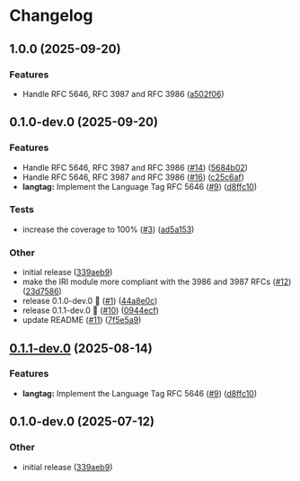 # Changelog

## 1.0.0 (2025-09-20)


### Features

* Handle RFC 5646, RFC 3987 and RFC 3986 ([a502f06](https://github.com/jplu/trident/commit/a502f064c16c9fe57d95ef6706562d39412964c1))

## 0.1.0-dev.0 (2025-09-20)


### Features

* Handle RFC 5646, RFC 3987 and RFC 3986 ([#14](https://github.com/jplu/trident/issues/14)) ([5684b02](https://github.com/jplu/trident/commit/5684b0232ee2290c6555c5202898a30f2cb34b2b))
* Handle RFC 5646, RFC 3987 and RFC 3986 ([#16](https://github.com/jplu/trident/issues/16)) ([c25c6af](https://github.com/jplu/trident/commit/c25c6af20abeacad11a382b16994c8d2ef2d1924))
* **langtag:** Implement the Language Tag RFC 5646 ([#9](https://github.com/jplu/trident/issues/9)) ([d8ffc10](https://github.com/jplu/trident/commit/d8ffc109c3f9c5533f7a7225100ac48f98d96025))


### Tests

* increase the coverage to 100% ([#3](https://github.com/jplu/trident/issues/3)) ([ad5a153](https://github.com/jplu/trident/commit/ad5a153e39a9d95d9b58644c09b2b0b009a2c75c))


### Other

* initial release ([339aeb9](https://github.com/jplu/trident/commit/339aeb956abf39ec9f206fbd80600b08141f3729))
* make the IRI module more compliant with the 3986 and 3987 RFCs ([#12](https://github.com/jplu/trident/issues/12)) ([23d7586](https://github.com/jplu/trident/commit/23d75862e56d99875260f15e534f4101caa24d0d))
* release 0.1.0-dev.0 🚀 ([#1](https://github.com/jplu/trident/issues/1)) ([44a8e0c](https://github.com/jplu/trident/commit/44a8e0c47deb64753e4cb85a0b5cca17d5356c1f))
* release 0.1.1-dev.0 🚀 ([#10](https://github.com/jplu/trident/issues/10)) ([0944ecf](https://github.com/jplu/trident/commit/0944ecffe3681b0fe311f708c3e2ab76b43a8820))
* update README ([#11](https://github.com/jplu/trident/issues/11)) ([7f5e5a9](https://github.com/jplu/trident/commit/7f5e5a951041cf9abc67dfb80e0b3db04abbedfc))

## [0.1.1-dev.0](https://github.com/jplu/trident/compare/v0.1.0-dev.0...v0.1.1-dev.0) (2025-08-14)


### Features

* **langtag:** Implement the Language Tag RFC 5646 ([#9](https://github.com/jplu/trident/issues/9)) ([d8ffc10](https://github.com/jplu/trident/commit/d8ffc109c3f9c5533f7a7225100ac48f98d96025))

## 0.1.0-dev.0 (2025-07-12)


### Other

* initial release ([339aeb9](https://github.com/jplu/trident/commit/339aeb956abf39ec9f206fbd80600b08141f3729))
